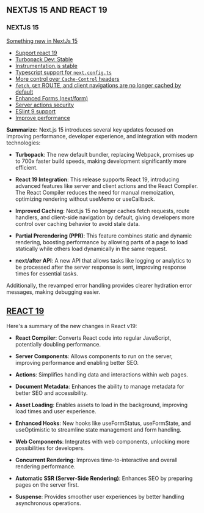 ## NEXTJS 15 AND REACT 19

### NEXTJS 15
[Something new in NextJs 15](https://nextjs.org/blog/next-15)
- [Support react 19](https://nextjs.org/blog/next-15#react-19)
- [Turbopack Dev: Stable](https://nextjs.org/blog/next-15#turbopack-dev)
- [Instrumentation.js stable](https://nextjs.org/blog/next-15#instrumentationjs-stable)
- [Typescript support for `next.config.ts`](https://nextjs.org/blog/next-15#support-for-nextconfigts)
- [More control over `Cache-Control` headers](https://nextjs.org/blog/next-15#improvements-for-self-hosting)
- [`fetch`, `GET` ROUTE, and client navigations are no longer cached by default](https://nextjs.org/blog/next-15#caching-semantics)
- [Enhanced Forms (next/form)](https://nextjs.org/blog/next-15#form-component)
- [Server actions security](https://nextjs.org/blog/next-15#enhanced-security-for-server-actions)
- [ESlint 9 support](https://nextjs.org/blog/next-15#eslint-9-support)
- [Improve performance](https://nextjs.org/blog/next-15#development-and-build-improvements)

**Summarize:**
Next.js 15 introduces several key updates focused on improving performance, developer experience, and integration with modern technologies:

- **Turbopack**: The new default bundler, replacing Webpack, promises up to 700x faster build speeds, making development significantly more efficient.

- **React 19 Integration**: This release supports React 19, introducing advanced features like server and client actions and the React Compiler. The React Compiler reduces the need for manual memoization, optimizing rendering without useMemo or useCallback.

- **Improved Caching**: Next.js 15 no longer caches fetch requests, route handlers, and client-side navigation by default, giving developers more control over caching behavior to avoid stale data.

- **Partial Prerendering (PPR)**: This feature combines static and dynamic rendering, boosting performance by allowing parts of a page to load statically while others load dynamically in the same request.

- **next/after API**: A new API that allows tasks like logging or analytics to be processed after the server response is sent, improving response times for essential tasks.

Additionally, the revamped error handling provides clearer hydration error messages, making debugging easier​.

## [REACT 19](https://vercel.com/blog/whats-new-in-react-19)
Here's a summary of the new changes in React v19:

- **React Compiler**: Converts React code into regular JavaScript, potentially doubling performance.

- **Server Components**: Allows components to run on the server, improving performance and enabling better SEO.

- **Actions**: Simplifies handling data and interactions within web pages.

- **Document Metadata**: Enhances the ability to manage metadata for better SEO and accessibility.

- **Asset Loading**: Enables assets to load in the background, improving load times and user experience.

- **Enhanced Hooks**: New hooks like useFormStatus, useFormState, and useOptimistic to streamline state management and form handling.

- **Web Components**: Integrates with web components, unlocking more possibilities for developers.

- **Concurrent Rendering**: Improves time-to-interactive and overall rendering performance.

- **Automatic SSR (Server-Side Rendering)**: Enhances SEO by preparing pages on the server first.

- **Suspense**: Provides smoother user experiences by better handling asynchronous operations.